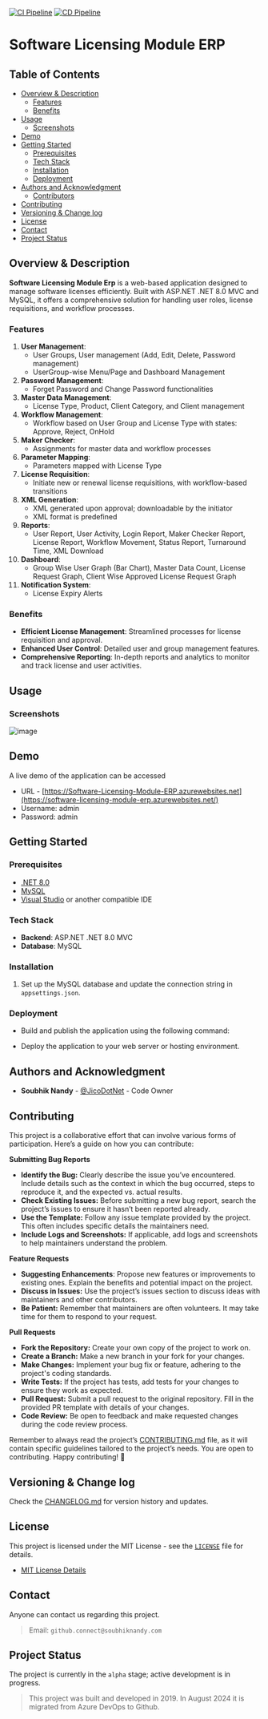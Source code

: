 ﻿[![CI Pipeline](https://github.com/JicoDotNet/Software-Licensing-Module-ERP-Net8.0/actions/workflows/build.yml/badge.svg)](https://github.com/JicoDotNet/Software-Licensing-Module-ERP-Net8.0/actions/workflows/build.yml)
[![CD Pipeline](https://github.com/JicoDotNet/Software-Licensing-Module-ERP-Net8.0/actions/workflows/deploy.yml/badge.svg?branch=master)](https://github.com/JicoDotNet/Software-Licensing-Module-ERP-Net8.0/actions/workflows/deploy.yml)

# Software Licensing Module ERP

## Table of Contents
- [Overview & Description](#overview--description)
  - [Features](#features)
  - [Benefits](#benefits)
- [Usage](#usage)
  - [Screenshots](#screenshots)
- [Demo](#demo)
- [Getting Started](#getting-started)
  - [Prerequisites](#prerequisites)
  - [Tech Stack](#tech-stack)
  - [Installation](#installation)
  - [Deployment](#deployment)
- [Authors and Acknowledgment](#authors-and-acknowledgment)
  - [Contributors](#contributors)
- [Contributing](#contributing)
- [Versioning & Change log](#versioning--change-log)
- [License](#license)
- [Contact](#contact)
- [Project Status](#project-status)

## Overview & Description

**Software Licensing Module Erp** is a web-based application designed to manage software licenses efficiently. Built with ASP.NET .NET 8.0 MVC and MySQL, it offers a comprehensive solution for handling user roles, license requisitions, and workflow processes.

### Features
1. **User Management**: 
   - User Groups, User management (Add, Edit, Delete, Password management)
   - UserGroup-wise Menu/Page and Dashboard Management
2. **Password Management**: 
   - Forget Password and Change Password functionalities
3. **Master Data Management**:
   - License Type, Product, Client Category, and Client management
4. **Workflow Management**:
   - Workflow based on User Group and License Type with states: Approve, Reject, OnHold
5. **Maker Checker**: 
   - Assignments for master data and workflow processes
6. **Parameter Mapping**: 
   - Parameters mapped with License Type
7. **License Requisition**:
   - Initiate new or renewal license requisitions, with workflow-based transitions
8. **XML Generation**:
   - XML generated upon approval; downloadable by the initiator
   - XML format is predefined
9. **Reports**:
   - User Report, User Activity, Login Report, Maker Checker Report, License Report, Workflow Movement, Status Report, Turnaround Time, XML Download
10. **Dashboard**:
    - Group Wise User Graph (Bar Chart), Master Data Count, License Request Graph, Client Wise Approved License Request Graph
11. **Notification System**:
    - License Expiry Alerts

### Benefits
- **Efficient License Management**: Streamlined processes for license requisition and approval.
- **Enhanced User Control**: Detailed user and group management features.
- **Comprehensive Reporting**: In-depth reports and analytics to monitor and track license and user activities.

## Usage

### Screenshots
![image](https://github.com/user-attachments/assets/bf7a7166-7259-4070-a6b8-f4a361cede46)

## Demo
A live demo of the application can be accessed 
- URL - [https://Software-Licensing-Module-ERP.azurewebsites.net](https://software-licensing-module-erp.azurewebsites.net/)
- Username: admin
- Password: admin

## Getting Started

### Prerequisites
- [.NET 8.0](https://dotnet.microsoft.com/download/dotnet/8.0)
- [MySQL](https://dev.mysql.com/downloads/)
- [Visual Studio](https://visualstudio.microsoft.com/) or another compatible IDE

### Tech Stack
- **Backend**: ASP.NET .NET 8.0 MVC
- **Database**: MySQL

### Installation
1. Set up the MySQL database and update the connection string in `appsettings.json`.

### Deployment
- Build and publish the application using the following command:
    
- Deploy the application to your web server or hosting environment.

## Authors and Acknowledgment
- **Soubhik Nandy** - [@JicoDotNet](https://github.com/JicoDotNet) - Code Owner

## Contributing
This project is a collaborative effort that can involve various forms of participation. Here’s a guide on how you can contribute:

**Submitting Bug Reports**
- **Identify the Bug:** Clearly describe the issue you’ve encountered. Include details such as the context in which the bug occurred, steps to reproduce it, and the expected vs. actual results.
- **Check Existing Issues:** Before submitting a new bug report, search the project’s issues to ensure it hasn’t been reported already.
- **Use the Template:** Follow any issue template provided by the project. This often includes specific details the maintainers need.
- **Include Logs and Screenshots:** If applicable, add logs and screenshots to help maintainers understand the problem.

**Feature Requests**
- **Suggesting Enhancements**: Propose new features or improvements to existing ones. Explain the benefits and potential impact on the project.
- **Discuss in Issues:** Use the project’s issues section to discuss ideas with maintainers and other contributors.
- **Be Patient:** Remember that maintainers are often volunteers. It may take time for them to respond to your request.

**Pull Requests**
- **Fork the Repository:** Create your own copy of the project to work on.
- **Create a Branch:** Make a new branch in your fork for your changes.
- **Make Changes:** Implement your bug fix or feature, adhering to the project's coding standards.
- **Write Tests:** If the project has tests, add tests for your changes to ensure they work as expected.
- **Pull Request:** Submit a pull request to the original repository. Fill in the provided PR template with details of your changes.
- **Code Review:** Be open to feedback and make requested changes during the code review process.

Remember to always read the project’s [CONTRIBUTING.md](/CONTRIBUTING.md) file, as it will contain specific guidelines tailored to the project’s needs. You are open to contributing. 
Happy contributing! 🚀

## Versioning & Change log
Check the [CHANGELOG.md](CHANGELOG.md) for version history and updates.

## License
This project is licensed under the MIT License - see the [`LICENSE`](/LICENSE) file for details.
- [MIT License Details](https://choosealicense.com/licenses/mit/)

## Contact
Anyone can contact us regarding this project.
> Email: `github.connect@soubhiknandy.com`

## Project Status
The project is currently in the `alpha` stage; active development is in progress.
> This project was built and developed in 2019. In August 2024 it is migrated from Azure DevOps to Github.
